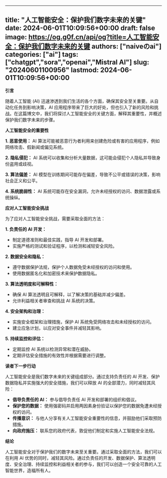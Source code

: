 
---
title: "人工智能安全：保护我们数字未来的关键"
date: 2024-06-01T10:09:56+00:00
draft: false
image: https://og.g0f.cn/api/og?title=人工智能安全：保护我们数字未来的关键
authors: ["naiveのai"]
categories: ["ai"]
tags: ["chatgpt","sora","openai","Mistral AI"]
slug: "20240601100956"
lastmod: 2024-06-01T10:09:56+00:00
---
**引言**

随着人工智能 (AI) 迅速渗透到我们生活的各个方面，确保其安全至关重要。从自动化任务到影响决策，AI 应用程序带来了巨大的好处，但也引入了新的风险和挑战。在这篇博文中，我们将探讨人工智能安全的关键方面，解释其重要性，并概述保护我们数字未来的步骤。

**人工智能安全的重要性**

**1. 恶意使用：** AI 算法可能被恶意行为者利用来创建危险或有害的应用程序，例如网络攻击、假新闻或偏见系统。

**2. 隐私侵犯：** AI 系统可以收集和分析大量数据，这可能会侵犯个人隐私并导致身份盗用或歧视。

**3. 算法偏差：** AI 模型在训练期间可能存在偏差，导致不公平或错误的决策，影响社会正义和公平。

**4. 系统脆弱性：** AI 系统可能存在安全漏洞，允许未经授权的访问、数据泄露或系统操纵。

**应对人工智能安全挑战**

为了应对人工智能安全挑战，需要采取全面的方法：

**1. 负责任的 AI 开发：**

* 制定道德准则和最佳实践，指导 AI 开发和部署。
* 实施严格的测试和验证程序，以检测和减轻安全风险。

**2. 数据安全和隐私：**

* 遵守数据保护法规，保护个人数据免受未经授权的访问和使用。
* 使用数据匿名化和加密技术来保护数据隐私。

**3. 算法透明度和可解释性：**

* 确保 AI 算法透明且可解释，以了解决策的基础并减少偏差。
* 允许利益相关者审查和挑战 AI 系统的决策。

**4. 安全架构和治理：**

* 实施安全框架和治理措施，保护 AI 系统免受网络攻击和未经授权的访问。
* 建立应急计划，以应对安全事件并减轻其影响。

**5. 持续监控和评估：**

* 定期监控 AI 系统以检测异常和潜在威胁。
* 定期评估安全措施的有效性并根据需要进行调整。

**读者下一步行动**

人工智能安全是我们数字未来的关键组成部分。通过支持负责任的 AI 开发、保护数据隐私并实施强大的安全措施，我们可以释放 AI 的全部潜力，同时减轻其风险：

* **倡导负责任的 AI：** 参与倡导负责任 AI 开发和部署的组织和倡议。
* **保护您的数据：** 使用强密码并启用两因素身份验证以保护您的数据免遭未经授权的访问。
* **传播意识：** 与他人分享有关人工智能安全重要性的信息，并鼓励他们采取预防措施。
* **向政府施压：** 联系您的政府代表，敦促他们制定和实施人工智能安全法规。

**结论**

人工智能安全对于保护我们的数字未来至关重要。通过采取全面的方法，我们可以在利用 AI 优势的同时，减轻其风险。通过负责任的开发、数据保护、算法透明度、安全治理、持续监控和利益相关者的参与，我们可以创造一个安全可靠的人工智能世界，造福所有人。